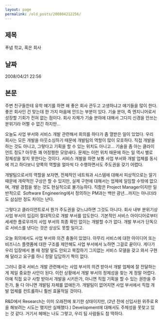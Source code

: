 ```yaml
---
layout: page
permalink: /old_posts/200804212256/
---
```


## 제목
푸념 학교, 혹은 회사

## 날짜
2008/04/21 22:56

## 본문

주변 친구들한테 유학 얘기를 하면 왜 좋은 회사 관두고 고생하냐고 얘기들을 많이 한다. 좋은 회사인 건 맞는데 한 가지 마음에 안드는 부분이 있다. 기술 분야, 즉 엔지니어로서 성장할 기회가 전혀 없는 점이다. 회사 자체가 기술 분야에 대해서 그다지 신경을 안쓰는 분위기라 어쩔 수 없긴 하지만...

오늘도 사업 부서와 서비스 개발 관련해서 회의를 하다가 좀 열받은 일이 있었다.
우리 회사는 모든 개발을 아웃소싱하기 때문에 개발팀의 역할이 많이 모호하다. 직접 개발을 하는 것도 아니고, 그렇다고 기획을 할 수 있는 위치도 아니고... 기술을 좀 아는 클라이언트 정도? 아무튼 꽤 어정쩡한 모양새다.
문제는 이런 위치 때문에 하는 일 역시 별로 정체성을 찾지 못한다는 것이다. 서비스 개발을 하면 보통 사업 부서와 개발 업체를 동시에 끼고 하다보니 양쪽의 역할을 얼마씩 다 수행하면서도 주도권을 갖기 어렵다.

개발팀으로서의 역할을 보자면, 전체적인 네트웍과 시스템에 대해서 피상적으로는 알기 때문에 개략적인 구상은 할 수 있지만, 실제 구현에 대해서는 업체에 일임할 수밖에 없으며, 개발 경험을 쌓는 것도 현실적으로 불가능하다. 직함은 Project Manager이지만 일반적으로  Software Engineering에서 정의하는 PM과는 백만 광년...까지는 아니더라도 삼심만 정도 차이는 난다.

그렇다고 클라이언트로서 뭔가 주도권을 갖느냐하면 그것도 아니다. 회사 내부 분위기상 사업 부서의 입김이 절대적으로 개발 부서를 압도한다. 기본적인 서비스 아이디어로부터 세세한 플로우까지 사업 부서의 최종 확인 없이는 개발할 수가 없다. 개발 부서가 단독으로 서비스를 낸다는 것은 상상도 못할 일이고.

오늘 회의에서도 사업 부서와 의견 충돌이 있었다. 아무리 서비스에 대한 아이디어 또는 비즈니스 플랫폼에 대한 구조를 제안해도 사업 부서에서 노하면 그걸로 끝이다. 게다가 우리 입장에서 볼 때 정말 말도 안되고 복잡하기 그지없는 서비스 모델을 갖고 와서 구현해 달라고 요구를 하니 정말 답답하기 짝이 없다.

그러니 결국 서비스 개발 관련해서는 사업 부서의 의견 받아서 개발 업체에 잘 전달하는 게 제일 중요한 사안이 된다. 이런 상황에서 개발 부서의 정체성을 찾는 게 정말 어렵다. 아예 직접 요구 사항 받아서 개발을 시키든가, 아니면 직접 기획을 할 수 있는 권한을 주든가, 둘 다 아니면 개발팀 자체를 없애든가. 개발팀이 없어지면 사업 부서에서 직접 개발 업체를 컨트롤하니 훨씬 효율적일 것이다.

R&D에서 Research는 이미 오래전에 포기한 상태이지만, (2년 전에 신입사원 위주로 R을 해보려는 시도는 했지만 실패했다.) Development에 대해서도 주체성을 못찾고 있는 것 같다. 거기서 헤매는 나도 그렇고, 우리 팀 사람들도 참 딱하다.